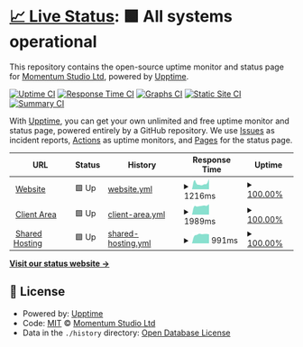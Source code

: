 # [📈 Live Status](https://momentumstudioltd.github.io/status): <!--live status--> **🟩 All systems operational**

This repository contains the open-source uptime monitor and status page for [Momentum Studio Ltd](https://momentum.studio), powered by [Upptime](https://github.com/upptime/upptime).

[![Uptime CI](https://github.com/momentumstudioltd/status/workflows/Uptime%20CI/badge.svg)](https://github.com/upptime/upptime/actions?query=workflow%3A%22Uptime+CI%22)
[![Response Time CI](https://github.com/momentumstudioltd/status/workflows/Response%20Time%20CI/badge.svg)](https://github.com/upptime/upptime/actions?query=workflow%3A%22Response+Time+CI%22)
[![Graphs CI](https://github.com/momentumstudioltd/status/workflows/Graphs%20CI/badge.svg)](https://github.com/upptime/upptime/actions?query=workflow%3A%22Graphs+CI%22)
[![Static Site CI](https://github.com/momentumstudioltd/status/workflows/Static%20Site%20CI/badge.svg)](https://github.com/upptime/upptime/actions?query=workflow%3A%22Static+Site+CI%22)
[![Summary CI](https://github.com/momentumstudioltd/status/workflows/Summary%20CI/badge.svg)](https://github.com/upptime/upptime/actions?query=workflow%3A%22Summary+CI%22)

With [Upptime](https://upptime.js.org), you can get your own unlimited and free uptime monitor and status page, powered entirely by a GitHub repository. We use [Issues](https://github.com/momentumstudioltd/status/issues) as incident reports, [Actions](https://github.com/momentumstudioltd/status/actions) as uptime monitors, and [Pages](https://momentumstudioltd.github.io/status) for the status page.

<!--start: status pages-->
<!-- This summary is generated by Upptime (https://github.com/upptime/upptime) -->
<!-- Do not edit this manually, your changes will be overwritten -->
<!-- prettier-ignore -->
| URL | Status | History | Response Time | Uptime |
| --- | ------ | ------- | ------------- | ------ |
| <img alt="" src="https://favicons.githubusercontent.com/momentum.studio" height="13"> [Website](https://momentum.studio) | 🟩 Up | [website.yml](https://github.com/momentumstudioltd/status/commits/HEAD/history/website.yml) | <details><summary><img alt="Response time graph" src="./graphs/website/response-time-week.png" height="20"> 1216ms</summary><br><a href="https://momentumstudioltd.github.io/status/history/website"><img alt="Response time 932" src="https://img.shields.io/endpoint?url=https%3A%2F%2Fraw.githubusercontent.com%2Fmomentumstudioltd%2Fstatus%2FHEAD%2Fapi%2Fwebsite%2Fresponse-time.json"></a><br><a href="https://momentumstudioltd.github.io/status/history/website"><img alt="24-hour response time 1194" src="https://img.shields.io/endpoint?url=https%3A%2F%2Fraw.githubusercontent.com%2Fmomentumstudioltd%2Fstatus%2FHEAD%2Fapi%2Fwebsite%2Fresponse-time-day.json"></a><br><a href="https://momentumstudioltd.github.io/status/history/website"><img alt="7-day response time 1216" src="https://img.shields.io/endpoint?url=https%3A%2F%2Fraw.githubusercontent.com%2Fmomentumstudioltd%2Fstatus%2FHEAD%2Fapi%2Fwebsite%2Fresponse-time-week.json"></a><br><a href="https://momentumstudioltd.github.io/status/history/website"><img alt="30-day response time 939" src="https://img.shields.io/endpoint?url=https%3A%2F%2Fraw.githubusercontent.com%2Fmomentumstudioltd%2Fstatus%2FHEAD%2Fapi%2Fwebsite%2Fresponse-time-month.json"></a><br><a href="https://momentumstudioltd.github.io/status/history/website"><img alt="1-year response time 932" src="https://img.shields.io/endpoint?url=https%3A%2F%2Fraw.githubusercontent.com%2Fmomentumstudioltd%2Fstatus%2FHEAD%2Fapi%2Fwebsite%2Fresponse-time-year.json"></a></details> | <details><summary><a href="https://momentumstudioltd.github.io/status/history/website">100.00%</a></summary><a href="https://momentumstudioltd.github.io/status/history/website"><img alt="All-time uptime 100.00%" src="https://img.shields.io/endpoint?url=https%3A%2F%2Fraw.githubusercontent.com%2Fmomentumstudioltd%2Fstatus%2FHEAD%2Fapi%2Fwebsite%2Fuptime.json"></a><br><a href="https://momentumstudioltd.github.io/status/history/website"><img alt="24-hour uptime 100.00%" src="https://img.shields.io/endpoint?url=https%3A%2F%2Fraw.githubusercontent.com%2Fmomentumstudioltd%2Fstatus%2FHEAD%2Fapi%2Fwebsite%2Fuptime-day.json"></a><br><a href="https://momentumstudioltd.github.io/status/history/website"><img alt="7-day uptime 100.00%" src="https://img.shields.io/endpoint?url=https%3A%2F%2Fraw.githubusercontent.com%2Fmomentumstudioltd%2Fstatus%2FHEAD%2Fapi%2Fwebsite%2Fuptime-week.json"></a><br><a href="https://momentumstudioltd.github.io/status/history/website"><img alt="30-day uptime 100.00%" src="https://img.shields.io/endpoint?url=https%3A%2F%2Fraw.githubusercontent.com%2Fmomentumstudioltd%2Fstatus%2FHEAD%2Fapi%2Fwebsite%2Fuptime-month.json"></a><br><a href="https://momentumstudioltd.github.io/status/history/website"><img alt="1-year uptime 100.00%" src="https://img.shields.io/endpoint?url=https%3A%2F%2Fraw.githubusercontent.com%2Fmomentumstudioltd%2Fstatus%2FHEAD%2Fapi%2Fwebsite%2Fuptime-year.json"></a></details>
| <img alt="" src="https://favicons.githubusercontent.com/clients.momentum.studio" height="13"> [Client Area](https://clients.momentum.studio) | 🟩 Up | [client-area.yml](https://github.com/momentumstudioltd/status/commits/HEAD/history/client-area.yml) | <details><summary><img alt="Response time graph" src="./graphs/client-area/response-time-week.png" height="20"> 1989ms</summary><br><a href="https://momentumstudioltd.github.io/status/history/client-area"><img alt="Response time 1792" src="https://img.shields.io/endpoint?url=https%3A%2F%2Fraw.githubusercontent.com%2Fmomentumstudioltd%2Fstatus%2FHEAD%2Fapi%2Fclient-area%2Fresponse-time.json"></a><br><a href="https://momentumstudioltd.github.io/status/history/client-area"><img alt="24-hour response time 2212" src="https://img.shields.io/endpoint?url=https%3A%2F%2Fraw.githubusercontent.com%2Fmomentumstudioltd%2Fstatus%2FHEAD%2Fapi%2Fclient-area%2Fresponse-time-day.json"></a><br><a href="https://momentumstudioltd.github.io/status/history/client-area"><img alt="7-day response time 1989" src="https://img.shields.io/endpoint?url=https%3A%2F%2Fraw.githubusercontent.com%2Fmomentumstudioltd%2Fstatus%2FHEAD%2Fapi%2Fclient-area%2Fresponse-time-week.json"></a><br><a href="https://momentumstudioltd.github.io/status/history/client-area"><img alt="30-day response time 1777" src="https://img.shields.io/endpoint?url=https%3A%2F%2Fraw.githubusercontent.com%2Fmomentumstudioltd%2Fstatus%2FHEAD%2Fapi%2Fclient-area%2Fresponse-time-month.json"></a><br><a href="https://momentumstudioltd.github.io/status/history/client-area"><img alt="1-year response time 1792" src="https://img.shields.io/endpoint?url=https%3A%2F%2Fraw.githubusercontent.com%2Fmomentumstudioltd%2Fstatus%2FHEAD%2Fapi%2Fclient-area%2Fresponse-time-year.json"></a></details> | <details><summary><a href="https://momentumstudioltd.github.io/status/history/client-area">100.00%</a></summary><a href="https://momentumstudioltd.github.io/status/history/client-area"><img alt="All-time uptime 100.00%" src="https://img.shields.io/endpoint?url=https%3A%2F%2Fraw.githubusercontent.com%2Fmomentumstudioltd%2Fstatus%2FHEAD%2Fapi%2Fclient-area%2Fuptime.json"></a><br><a href="https://momentumstudioltd.github.io/status/history/client-area"><img alt="24-hour uptime 100.00%" src="https://img.shields.io/endpoint?url=https%3A%2F%2Fraw.githubusercontent.com%2Fmomentumstudioltd%2Fstatus%2FHEAD%2Fapi%2Fclient-area%2Fuptime-day.json"></a><br><a href="https://momentumstudioltd.github.io/status/history/client-area"><img alt="7-day uptime 100.00%" src="https://img.shields.io/endpoint?url=https%3A%2F%2Fraw.githubusercontent.com%2Fmomentumstudioltd%2Fstatus%2FHEAD%2Fapi%2Fclient-area%2Fuptime-week.json"></a><br><a href="https://momentumstudioltd.github.io/status/history/client-area"><img alt="30-day uptime 100.00%" src="https://img.shields.io/endpoint?url=https%3A%2F%2Fraw.githubusercontent.com%2Fmomentumstudioltd%2Fstatus%2FHEAD%2Fapi%2Fclient-area%2Fuptime-month.json"></a><br><a href="https://momentumstudioltd.github.io/status/history/client-area"><img alt="1-year uptime 100.00%" src="https://img.shields.io/endpoint?url=https%3A%2F%2Fraw.githubusercontent.com%2Fmomentumstudioltd%2Fstatus%2FHEAD%2Fapi%2Fclient-area%2Fuptime-year.json"></a></details>
| <img alt="" src="https://favicons.githubusercontent.com/cpanel.momentum.studio" height="13"> [Shared Hosting](https://cpanel.momentum.studio) | 🟩 Up | [shared-hosting.yml](https://github.com/momentumstudioltd/status/commits/HEAD/history/shared-hosting.yml) | <details><summary><img alt="Response time graph" src="./graphs/shared-hosting/response-time-week.png" height="20"> 991ms</summary><br><a href="https://momentumstudioltd.github.io/status/history/shared-hosting"><img alt="Response time 796" src="https://img.shields.io/endpoint?url=https%3A%2F%2Fraw.githubusercontent.com%2Fmomentumstudioltd%2Fstatus%2FHEAD%2Fapi%2Fshared-hosting%2Fresponse-time.json"></a><br><a href="https://momentumstudioltd.github.io/status/history/shared-hosting"><img alt="24-hour response time 1165" src="https://img.shields.io/endpoint?url=https%3A%2F%2Fraw.githubusercontent.com%2Fmomentumstudioltd%2Fstatus%2FHEAD%2Fapi%2Fshared-hosting%2Fresponse-time-day.json"></a><br><a href="https://momentumstudioltd.github.io/status/history/shared-hosting"><img alt="7-day response time 991" src="https://img.shields.io/endpoint?url=https%3A%2F%2Fraw.githubusercontent.com%2Fmomentumstudioltd%2Fstatus%2FHEAD%2Fapi%2Fshared-hosting%2Fresponse-time-week.json"></a><br><a href="https://momentumstudioltd.github.io/status/history/shared-hosting"><img alt="30-day response time 772" src="https://img.shields.io/endpoint?url=https%3A%2F%2Fraw.githubusercontent.com%2Fmomentumstudioltd%2Fstatus%2FHEAD%2Fapi%2Fshared-hosting%2Fresponse-time-month.json"></a><br><a href="https://momentumstudioltd.github.io/status/history/shared-hosting"><img alt="1-year response time 796" src="https://img.shields.io/endpoint?url=https%3A%2F%2Fraw.githubusercontent.com%2Fmomentumstudioltd%2Fstatus%2FHEAD%2Fapi%2Fshared-hosting%2Fresponse-time-year.json"></a></details> | <details><summary><a href="https://momentumstudioltd.github.io/status/history/shared-hosting">100.00%</a></summary><a href="https://momentumstudioltd.github.io/status/history/shared-hosting"><img alt="All-time uptime 100.00%" src="https://img.shields.io/endpoint?url=https%3A%2F%2Fraw.githubusercontent.com%2Fmomentumstudioltd%2Fstatus%2FHEAD%2Fapi%2Fshared-hosting%2Fuptime.json"></a><br><a href="https://momentumstudioltd.github.io/status/history/shared-hosting"><img alt="24-hour uptime 100.00%" src="https://img.shields.io/endpoint?url=https%3A%2F%2Fraw.githubusercontent.com%2Fmomentumstudioltd%2Fstatus%2FHEAD%2Fapi%2Fshared-hosting%2Fuptime-day.json"></a><br><a href="https://momentumstudioltd.github.io/status/history/shared-hosting"><img alt="7-day uptime 100.00%" src="https://img.shields.io/endpoint?url=https%3A%2F%2Fraw.githubusercontent.com%2Fmomentumstudioltd%2Fstatus%2FHEAD%2Fapi%2Fshared-hosting%2Fuptime-week.json"></a><br><a href="https://momentumstudioltd.github.io/status/history/shared-hosting"><img alt="30-day uptime 100.00%" src="https://img.shields.io/endpoint?url=https%3A%2F%2Fraw.githubusercontent.com%2Fmomentumstudioltd%2Fstatus%2FHEAD%2Fapi%2Fshared-hosting%2Fuptime-month.json"></a><br><a href="https://momentumstudioltd.github.io/status/history/shared-hosting"><img alt="1-year uptime 100.00%" src="https://img.shields.io/endpoint?url=https%3A%2F%2Fraw.githubusercontent.com%2Fmomentumstudioltd%2Fstatus%2FHEAD%2Fapi%2Fshared-hosting%2Fuptime-year.json"></a></details>

<!--end: status pages-->

[**Visit our status website →**](https://momentumstudioltd.github.io/status)

## 📄 License

- Powered by: [Upptime](https://github.com/upptime/upptime)
- Code: [MIT](./LICENSE) © [Momentum Studio Ltd](https://momentum.studio)
- Data in the `./history` directory: [Open Database License](https://opendatacommons.org/licenses/odbl/1-0/)
